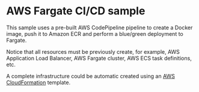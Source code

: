 # AWS Fargate CI/CD sample

This sample uses a pre-built AWS CodePipeline pipeline to create a Docker image, push it to Amazon ECR and perform a blue/green deployment to Fargate.

Notice that all resources must be previously create, for example, AWS Application Load Balancer, AWS Fargate cluster, AWS ECS task definitions, etc.

A complete infrastructure could be automatic created using an [AWS CloudFormation](https://docs.aws.amazon.com/cloudformation/?id=docs_gateway) template.
